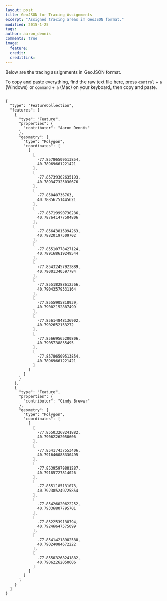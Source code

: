 ```yaml
---
layout: post
title: GeoJSON for Tracing Assignments
excerpt: "Assigned tracing areas in GeoJSON format."
modified: 2015-1-25
tags: 
author: aaron_dennis
comments: true
image:
  feature: 
  credit: 
  creditlink: 
---
```


Below are the tracing assignments in GeoJSON format.

To copy and paste everything, find the raw text file <a href="https://raw.githubusercontent.com/aaronpdennis/geog467-osm-sc-assignments/gh-pages/assignments.geojson">here</a>, press `control` + `a` (Windows) or `command` + `a` (Mac) on your keyboard, then copy and paste.

<pre><code>
{
  "type": "FeatureCollection",
  "features": [
    {
      "type": "Feature",
      "properties": {
        "contributor": "Aaron Dennis"
      },
      "geometry": {
        "type": "Polygon",
        "coordinates": [
          [
            [
              -77.85786509513854,
              40.78969661221421
            ],
            [
              -77.85739302635193,
              40.789347325030676
            ],
            [
              -77.85848736763,
              40.78856751445621
            ],
            [
              -77.85719990730286,
              40.787641477504806
            ],
            [
              -77.85643815994263,
              40.78820197509702
            ],
            [
              -77.85510778427124,
              40.789168619249544
            ],
            [
              -77.85432457923889,
              40.79001340597784
            ],
            [
              -77.85518288612366,
              40.79043579531164
            ],
            [
              -77.8555905818939,
              40.79002152887499
            ],
            [
              -77.85614848136902,
              40.7902652153272
            ],
            [
              -77.85669565200806,
              40.7905738835495
            ],
            [
              -77.85786509513854,
              40.78969661221421
            ]
          ]
        ]
      }
    },
    {
      "type": "Feature",
      "properties": {
        "contributor": "Cindy Brewer"
      },
      "geometry": {
        "type": "Polygon",
        "coordinates": [
          [
            [
              -77.85503268241882,
              40.79062262050606
            ],
            [
              -77.85417437553406,
              40.791646088330495
            ],
            [
              -77.85395979881287,
              40.79185727814026
            ],
            [
              -77.8551185131073,
              40.792385249725854
            ],
            [
              -77.85426020622252,
              40.79336807795701
            ],
            [
              -77.8522539138794,
              40.79246647575099
            ],
            [
              -77.85414218902588,
              40.79024084672222
            ],
            [
              -77.85503268241882,
              40.79062262050606
            ]
          ]
        ]
      }
    }
  ]
}
</pre></code>
